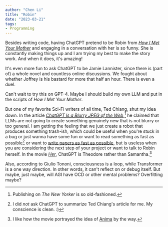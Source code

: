 ```yaml
---
author: "Chen Li"
title: "Robin"
date: "2023-03-21"
tags: 
- Programming
---
```


Besides writing code, having ChatGPT pretend to be Robin from [_How I Met Your Mother_](https://en.wikipedia.org/wiki/How_I_Met_Your_Mother) and engaging in a conversation with her is so funny. She is constantly making things up and I am trying my best to make the story work. And when it does, it's amazing!

It's even more fun to ask ChatGPT to be Jamie Lannister, since there is (part of) a whole novel and countless online discussions. We fought about whether Joffrey is his bastard for more that half an hour. There is even a duel.

Can't wait to try this on GPT-4. Maybe I should build my own LLM and put in the scripts of _How I Met Your Mother_.

But one of my favorite Sci-Fi writers of all time, Ted Chiang, shut my idea down. In the article [_ChatGPT Is a Blurry JPEG of the Web_](https://www.newyorker.com/tech/annals-of-technology/chatgpt-is-a-blurry-jpeg-of-the-web),[^1] he claimed that LLMs are not going to create something genuinely new that is not blurry or too general. I am getting the feeling that we just create a robot that produces something trash-ish, which could be useful when you're stuck in a bug or just wanna have some fun or want to read something as fast as possible[^2] or want to [write papers as fast as possible](https://english.elpais.com/science-tech/2023-04-02/one-of-the-worlds-most-cited-scientists-rafael-luque-suspended-without-pay-for-13-years.html), but is useless when you are considering the next step of your project or want to talk to Robin herself. In the movie [_Her_](https://www.imdb.com/title/tt1798709/), ChatGPT is Theodore rather than Samantha.[^3]

Also, according to Giulio Tononi, consciousness is a loop, while Transformer is a one way direction. In other words, it can't reflect on or debug itself. But maybe, just maybe, will AGI have OCD or other mental problems? Overfitting maybe?

[^1]: Publishing on _The New Yorker_ is so old-fashioned.
[^2]: I did _not_ ask ChatGPT to summarize Ted Chiang's article for me. My conscience is clean. :)
[^3]: I like how the movie portrayed the idea of [Anima](https://en.wikipedia.org/wiki/Anima_and_animus) by the way.
